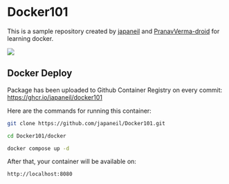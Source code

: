 # Docker101
This is a sample repository created by [japaneil](https://github.com/japaneil) and [PranavVerma-droid](https://github.com/PranavVerma-droid) for learning docker.

<img src="https://www.docker.com/wp-content/uploads/2023/08/logo-guide-logos-1.svg">


## Docker Deploy
Package has been uploaded to Github Container Registry on every commit: <br>
https://ghcr.io/japaneil/docker101

Here are the commands for running this container:
```bash
git clone https://github.com/japaneil/Docker101.git

cd Docker101/docker

docker compose up -d
```
After that, your container will be available on:
```
http://localhost:8080
```